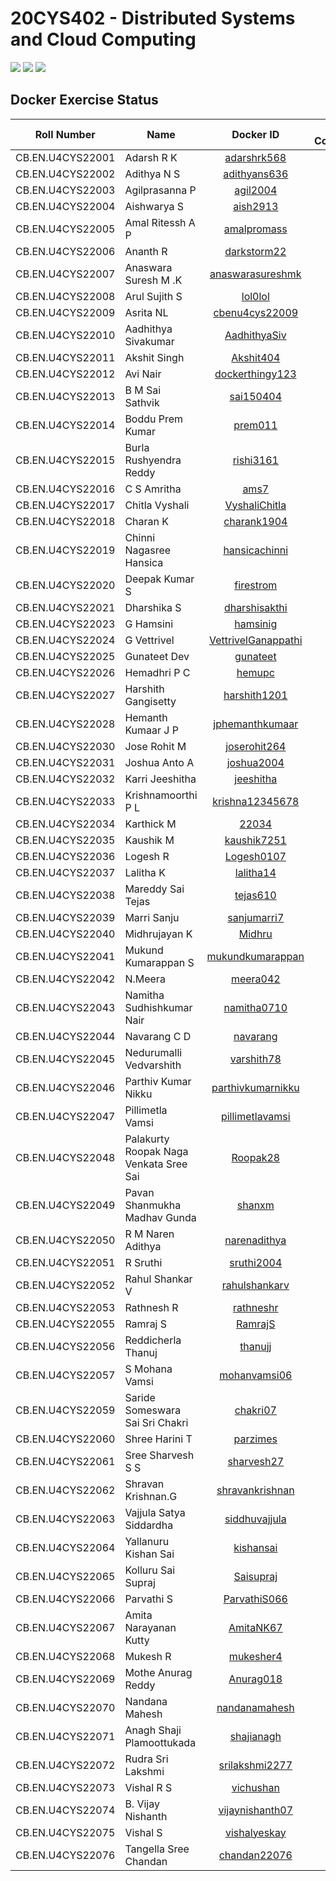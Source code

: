 # 20CYS402 - Distributed Systems and Cloud Computing
![](https://img.shields.io/badge/Batch-22CYS-lightgreen) ![](https://img.shields.io/badge/UG-blue) ![](https://img.shields.io/badge/Subject-DSCC-blue) <br/>

## Docker Exercise Status

| Roll Number         | Name                                      | 			Docker ID 		          |          DB Connector            |        IPFS Docker       |     Practice Lab   |
|:-------------------:|-------------------------------------------|:-----------------------------:|:--------------------------------:|:------------------------:|:------------------------:|
| CB.EN.U4CYS22001    | Adarsh R K                                | [adarshrk568](https://hub.docker.com/u/adarshrk568) |  ![](https://img.shields.io/badge/-Completed-gold)  | ![](https://img.shields.io/badge/-Completed-gold) |
| CB.EN.U4CYS22002    | Adithya N S                               | [adithyans636](https://hub.docker.com/u/adithyans636) | ![](https://img.shields.io/badge/-Completed-gold) | ![](https://img.shields.io/badge/-Completed-gold) | ![](https://img.shields.io/badge/-Completed-gold) |
| CB.EN.U4CYS22003    | Agilprasanna P                            | [agil2004](https://hub.docker.com/u/agil2004) | ![](https://img.shields.io/badge/-Completed-gold) |
| CB.EN.U4CYS22004    | Aishwarya S                               | [aish2913](https://hub.docker.com/u/aish2913) | ![](https://img.shields.io/badge/-Completed-gold) |  | ![](https://img.shields.io/badge/-Completed-gold) |
| CB.EN.U4CYS22005    | Amal Ritessh A P                          | [amalpromass](https://hub.docker.com/u/amalpromass) | ![](https://img.shields.io/badge/-Completed-gold) |  ![](https://img.shields.io/badge/-Completed-gold) |  ![](https://img.shields.io/badge/-Completed-gold) | 
| CB.EN.U4CYS22006    | Ananth R                                  | [darkstorm22](https://hub.docker.com/u/darkstorm22) | [](https://img.shields.io/badge/-Completed-gold) |  ![](https://img.shields.io/badge/-Completed-gold) |  ![](https://img.shields.io/badge/-Completed-gold) | 
| CB.EN.U4CYS22007    | Anaswara Suresh M .K                      | [anaswarasureshmk](https://hub.docker.com/u/anaswarasureshmk) | ![](https://img.shields.io/badge/-Completed-gold) | ![](https://img.shields.io/badge/-Completed-gold) | ![](https://img.shields.io/badge/-Completed-gold) |
| CB.EN.U4CYS22008    | Arul Sujith S                             | [lol0lol](https://hub.docker.com/u/lol0lol) | ![](https://img.shields.io/badge/-Completed-gold) | ![](https://img.shields.io/badge/-Completed-gold) | ![](https://img.shields.io/badge/-Completed-gold) |
| CB.EN.U4CYS22009    | Asrita NL                                 | [cbenu4cys22009](https://hub.docker.com/u/cbenu4cys22009) | ![](https://img.shields.io/badge/-Completed-gold) | ![](https://img.shields.io/badge/-Completed-gold) | ![](https://img.shields.io/badge/-Completed-gold) |
| CB.EN.U4CYS22010    | Aadhithya Sivakumar                       | [AadhithyaSiv](https://hub.docker.com/u/AadhithyaSiv) | ![](https://img.shields.io/badge/-Completed-gold) |
| CB.EN.U4CYS22011    | Akshit Singh                              | [Akshit404](https://hub.docker.com/u/Akshit404) |
| CB.EN.U4CYS22012    | Avi Nair                                  | [dockerthingy123](https://hub.docker.com/u/dockerthingy123) | ![](https://img.shields.io/badge/-Completed-gold) | ![](https://img.shields.io/badge/-Completed-gold) | Placement |
| CB.EN.U4CYS22013    | B M Sai Sathvik                           | [sai150404](https://hub.docker.com/u/sai150404) | ![](https://img.shields.io/badge/-Completed-gold) | ![](https://img.shields.io/badge/-Completed-gold) | |
| CB.EN.U4CYS22014    | Boddu Prem Kumar                          | [prem011](https://hub.docker.com/u/prem011) | ![](https://img.shields.io/badge/-Completed-gold) | ![](https://img.shields.io/badge/-Completed-gold) | |
| CB.EN.U4CYS22015    | Burla Rushyendra Reddy                    | [rishi3161](https://hub.docker.com/u/rishi3161) | ![](https://img.shields.io/badge/-Completed-gold) | ![](https://img.shields.io/badge/-Completed-gold) | ![](https://img.shields.io/badge/-Completed-gold) |
| CB.EN.U4CYS22016    | C S Amritha                               | [ams7](https://hub.docker.com/u/ams7) | ![](https://img.shields.io/badge/-Completed-gold) | ![](https://img.shields.io/badge/-Completed-gold) | ![](https://img.shields.io/badge/-Completed-gold) |
| CB.EN.U4CYS22017    | Chitla Vyshali                            | [VyshaliChitla](https://hub.docker.com/u/VyshaliChitla) | ![](https://img.shields.io/badge/-Completed-gold) | ![](https://img.shields.io/badge/-Completed-gold) | | 
| CB.EN.U4CYS22018    | Charan K                                  | [charank1904](https://hub.docker.com/u/charank1904) | ![](https://img.shields.io/badge/-Completed-gold) |  ![](https://img.shields.io/badge/-Completed-gold) | Absent |
| CB.EN.U4CYS22019    | Chinni Nagasree Hansica                   | [hansicachinni](https://hub.docker.com/u/hansicachinni) |
| CB.EN.U4CYS22020    | Deepak Kumar S                            | [firestrom](https://hub.docker.com/u/firestrom) | ![](https://img.shields.io/badge/-Completed-gold) | ![](https://img.shields.io/badge/-Completed-gold) | ![](https://img.shields.io/badge/-Completed-gold) | 
| CB.EN.U4CYS22021    | Dharshika S                               | [dharshisakthi](https://hub.docker.com/u/dharshisakthi) | ![](https://img.shields.io/badge/-Completed-gold) | ![](https://img.shields.io/badge/-Completed-gold) | ![](https://img.shields.io/badge/-Completed-gold) |
| CB.EN.U4CYS22023    | G Hamsini                                 | [hamsinig](https://hub.docker.com/u/hamsinig) |
| CB.EN.U4CYS22024    | G Vettrivel                               | [VettrivelGanappathi](https://hub.docker.com/u/VettrivelGanappathi) | ![](https://img.shields.io/badge/-Completed-gold) |  ![](https://img.shields.io/badge/-Completed-gold) |  ![](https://img.shields.io/badge/-Completed-gold) |
| CB.EN.U4CYS22025    | Gunateet Dev                              | [gunateet](https://hub.docker.com/u/gunateet) | ![](https://img.shields.io/badge/-Completed-gold) | ![](https://img.shields.io/badge/-Completed-gold) | | 
| CB.EN.U4CYS22026    | Hemadhri P C                              | [hemupc](https://hub.docker.com/u/hemupc) | ![](https://img.shields.io/badge/-Completed-gold) | ![](https://img.shields.io/badge/-Completed-gold) | ![](https://img.shields.io/badge/-Completed-gold) |
| CB.EN.U4CYS22027    | Harshith Gangisetty                       | [harshith1201](https://hub.docker.com/u/harshith1201) |  ![](https://img.shields.io/badge/-Completed-gold) | ![](https://img.shields.io/badge/-Completed-gold) | ![](https://img.shields.io/badge/-Completed-gold) |
| CB.EN.U4CYS22028    | Hemanth Kumaar J P                        | [jphemanthkumaar](https://hub.docker.com/u/jphemanthkumaar) | ![](https://img.shields.io/badge/-Completed-gold) | ![](https://img.shields.io/badge/-Completed-gold) | |
| CB.EN.U4CYS22030    | Jose Rohit M                              | [joserohit264](https://hub.docker.com/u/joserohit264) |  ![](https://img.shields.io/badge/-Completed-gold) | ![](https://img.shields.io/badge/-Completed-gold) | ![](https://img.shields.io/badge/-Completed-gold) | 
| CB.EN.U4CYS22031    | Joshua Anto A                             | [joshua2004](https://hub.docker.com/u/joshua2004) | ![](https://img.shields.io/badge/-Completed-gold) | ![](https://img.shields.io/badge/-Completed-gold) | ![](https://img.shields.io/badge/-Completed-gold) | 
| CB.EN.U4CYS22032    | Karri Jeeshitha                           | [jeeshitha](https://hub.docker.com/u/jeeshitha) |  ![](https://img.shields.io/badge/-Completed-gold) | ![](https://img.shields.io/badge/-Completed-gold) | ![](https://img.shields.io/badge/-Completed-gold) | 
| CB.EN.U4CYS22033    | Krishnamoorthi P L                        | [krishna12345678](https://hub.docker.com/u/krishna12345678) | ![](https://img.shields.io/badge/-Completed-gold) | ![](https://img.shields.io/badge/-Completed-gold) | |
| CB.EN.U4CYS22034    | Karthick M                                | [22034](https://hub.docker.com/u/22034) | ![](https://img.shields.io/badge/-Completed-gold) | ![](https://img.shields.io/badge/-Completed-gold) | |
| CB.EN.U4CYS22035    | Kaushik M                                 | [kaushik7251](https://hub.docker.com/u/kaushik7251) | ![](https://img.shields.io/badge/-Completed-gold) | | Absent |
| CB.EN.U4CYS22036    | Logesh R                                  | [Logesh0107](https://hub.docker.com/u/Logesh0107) | ![](https://img.shields.io/badge/-Completed-gold) | ![](https://img.shields.io/badge/-Completed-gold) | ![](https://img.shields.io/badge/-Completed-gold) | 
| CB.EN.U4CYS22037    | Lalitha K                                 | [lalitha14](https://hub.docker.com/u/lalitha14) |  ![](https://img.shields.io/badge/-Completed-gold) | ![](https://img.shields.io/badge/-Completed-gold) |  ![](https://img.shields.io/badge/-Completed-gold) | 
| CB.EN.U4CYS22038    | Mareddy Sai Tejas                         | [tejas610](https://hub.docker.com/u/tejas610) |
| CB.EN.U4CYS22039    | Marri Sanju                               | [sanjumarri7](https://hub.docker.com/u/sanjumarri7) | ![](https://img.shields.io/badge/-Completed-gold) | | ![](https://img.shields.io/badge/-Completed-gold)
| CB.EN.U4CYS22040    | Midhrujayan K                             | [Midhru](https://hub.docker.com/u/Midhru) |  ![](https://img.shields.io/badge/-Completed-gold) | ![](https://img.shields.io/badge/-Completed-gold) | ![](https://img.shields.io/badge/-Completed-gold) |
| CB.EN.U4CYS22041    | Mukund Kumarappan S                       | [mukundkumarappan](https://hub.docker.com/u/mukundkumarappan) | ![](https://img.shields.io/badge/-Completed-gold) | ![](https://img.shields.io/badge/-Completed-gold) |  ![](https://img.shields.io/badge/-Completed-gold) | 
| CB.EN.U4CYS22042    | N.Meera                                   | [meera042](https://hub.docker.com/u/meera042) |  ![](https://img.shields.io/badge/-Completed-gold) | ![](https://img.shields.io/badge/-Completed-gold) | ![](https://img.shields.io/badge/-Completed-gold) | 
| CB.EN.U4CYS22043    | Namitha Sudhishkumar Nair                 | [namitha0710](https://hub.docker.com/u/namitha0710) |  ![](https://img.shields.io/badge/-Completed-gold) | ![](https://img.shields.io/badge/-Completed-gold) | ![](https://img.shields.io/badge/-Completed-gold) | 
| CB.EN.U4CYS22044    | Navarang C D                              | [navarang](https://hub.docker.com/u/navarang) |  ![](https://img.shields.io/badge/-Completed-gold) | | | 
| CB.EN.U4CYS22045    | Nedurumalli Vedvarshith                   | [varshith78](https://hub.docker.com/u/varshith78) |  ![](https://img.shields.io/badge/-Completed-gold) |  ![](https://img.shields.io/badge/-Completed-gold) |  ![](https://img.shields.io/badge/-Completed-gold) | 
| CB.EN.U4CYS22046    | Parthiv Kumar Nikku                       | [parthivkumarnikku](https://hub.docker.com/u/parthivkumarnikku) |  ![](https://img.shields.io/badge/-Completed-gold) | ![](https://img.shields.io/badge/-Completed-gold) | ![](https://img.shields.io/badge/-Completed-gold) | 
| CB.EN.U4CYS22047    | Pillimetla Vamsi                          | [pillimetlavamsi](https://hub.docker.com/u/pillimetlavamsi) |  ![](https://img.shields.io/badge/-Completed-gold) | ![](https://img.shields.io/badge/-Completed-gold) | ![](https://img.shields.io/badge/-Completed-gold) |
| CB.EN.U4CYS22048    | Palakurty Roopak Naga Venkata Sree Sai    | [Roopak28](https://hub.docker.com/u/Roopak28) |  ![](https://img.shields.io/badge/-Completed-gold) | ![](https://img.shields.io/badge/-Completed-gold) | ![](https://img.shields.io/badge/-Completed-gold) | 
| CB.EN.U4CYS22049    | Pavan Shanmukha Madhav Gunda              | [shanxm](https://hub.docker.com/u/shanxm) |  ![](https://img.shields.io/badge/-Completed-gold) | | ![](https://img.shields.io/badge/-Completed-gold) |
| CB.EN.U4CYS22050    | R M Naren Adithya                         | [narenadithya](https://hub.docker.com/u/narenadithya) |  ![](https://img.shields.io/badge/-Completed-gold) |
| CB.EN.U4CYS22051    | R Sruthi                                  | [sruthi2004](https://hub.docker.com/u/sruthi2004) |
| CB.EN.U4CYS22052    | Rahul Shankar V                           | [rahulshankarv](https://hub.docker.com/u/rahulshankarv) |  ![](https://img.shields.io/badge/-Completed-gold) |
| CB.EN.U4CYS22053    | Rathnesh R                                | [rathneshr](https://hub.docker.com/u/rathneshr) |
| CB.EN.U4CYS22055    | Ramraj S                                  | [RamrajS](https://hub.docker.com/u/RamrajS) |  ![](https://img.shields.io/badge/-Completed-gold) |
| CB.EN.U4CYS22056    | Reddicherla Thanuj                        | [thanujj](https://hub.docker.com/u/thanujj) |
| CB.EN.U4CYS22057    | S Mohana Vamsi                            | [mohanvamsi06](https://hub.docker.com/u/mohanvamsi06) |
| CB.EN.U4CYS22059    | Saride Someswara Sai Sri Chakri           | [chakri07](https://hub.docker.com/u/chakri07) |
| CB.EN.U4CYS22060    | Shree Harini T                            | [parzimes](https://hub.docker.com/u/parzimes) |
| CB.EN.U4CYS22061    | Sree Sharvesh S S                         | [sharvesh27](https://hub.docker.com/u/sharvesh27) |
| CB.EN.U4CYS22062    | Shravan Krishnan.G                        | [shravankrishnan](https://hub.docker.com/u/shravankrishnan) |  ![](https://img.shields.io/badge/-Completed-gold) |
| CB.EN.U4CYS22063    | Vajjula Satya Siddardha                   | [siddhuvajjula](https://hub.docker.com/u/siddhuvajjula) |
| CB.EN.U4CYS22064    | Yallanuru Kishan Sai                      | [kishansai](https://hub.docker.com/u/kishansai) |  ![](https://img.shields.io/badge/-Completed-gold) | ![](https://img.shields.io/badge/-Completed-gold) | ![](https://img.shields.io/badge/-Completed-gold) |
| CB.EN.U4CYS22065    | Kolluru Sai Supraj                        | [Saisupraj](https://hub.docker.com/u/Saisupraj) | ![](https://img.shields.io/badge/-Completed-gold) |  | ![](https://img.shields.io/badge/-Completed-gold) | 
| CB.EN.U4CYS22066    | Parvathi S                                | [ParvathiS066](https://hub.docker.com/u/ParvathiS066) |  ![](https://img.shields.io/badge/-Completed-gold) |  ![](https://img.shields.io/badge/-Completed-gold) |  ![](https://img.shields.io/badge/-Completed-gold) |
| CB.EN.U4CYS22067    | Amita Narayanan Kutty                     | [AmitaNK67](https://hub.docker.com/u/AmitaNK67) | ![](https://img.shields.io/badge/-Completed-gold) | ![](https://img.shields.io/badge/-Completed-gold) | ![](https://img.shields.io/badge/-Completed-gold) |
| CB.EN.U4CYS22068    | Mukesh R                                  | [mukesher4](https://hub.docker.com/u/mukesher4) |
| CB.EN.U4CYS22069    | Mothe Anurag Reddy                        | [Anurag018](https://hub.docker.com/u/Anurag018) |  ![](https://img.shields.io/badge/-Completed-gold) |  ![](https://img.shields.io/badge/-Completed-gold) |  ![](https://img.shields.io/badge/-Completed-gold) |
| CB.EN.U4CYS22070    | Nandana Mahesh                            | [nandanamahesh](https://hub.docker.com/u/nandanamahesh) |  ![](https://img.shields.io/badge/-Completed-gold) |  ![](https://img.shields.io/badge/-Completed-gold) |  ![](https://img.shields.io/badge/-Completed-gold) |
| CB.EN.U4CYS22071    | Anagh Shaji Plamoottukada                 | [shajianagh](https://hub.docker.com/u/shajianagh) |  ![](https://img.shields.io/badge/-Completed-gold) |  ![](https://img.shields.io/badge/-Completed-gold) |  ![](https://img.shields.io/badge/-Completed-gold) |
| CB.EN.U4CYS22072    | Rudra Sri Lakshmi                         | [srilakshmi2277](https://hub.docker.com/u/srilakshmi2277) |  ![](https://img.shields.io/badge/-Completed-gold) |  ![](https://img.shields.io/badge/-Completed-gold) |  ![](https://img.shields.io/badge/-Completed-gold) |
| CB.EN.U4CYS22073    | Vishal R S                                | [vichushan](https://hub.docker.com/u/vichushan) |  ![](https://img.shields.io/badge/-Completed-gold) | ![](https://img.shields.io/badge/-Completed-gold) | ![](https://img.shields.io/badge/-Completed-gold) |
| CB.EN.U4CYS22074    | B. Vijay Nishanth                         | [vijaynishanth07](https://hub.docker.com/u/vijaynishanth07) | ![](https://img.shields.io/badge/-Completed-gold) | ![](https://img.shields.io/badge/-Completed-gold) | ![](https://img.shields.io/badge/-Completed-gold) |
| CB.EN.U4CYS22075    | Vishal S                                  | [vishalyeskay](https://hub.docker.com/u/vishalyeskay) |  ![](https://img.shields.io/badge/-Completed-gold) | ![](https://img.shields.io/badge/-Completed-gold) | ![](https://img.shields.io/badge/-Completed-gold) | 
| CB.EN.U4CYS22076    | Tangella Sree Chandan                     | [chandan22076](https://hub.docker.com/u/chandan22076) |  ![](https://img.shields.io/badge/-Completed-gold) | ![](https://img.shields.io/badge/-Completed-gold) | ![](https://img.shields.io/badge/-Completed-gold) | 
